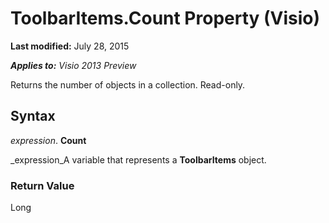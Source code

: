 
# ToolbarItems.Count Property (Visio)

 **Last modified:** July 28, 2015

 _**Applies to:** Visio 2013 Preview_

Returns the number of objects in a collection. Read-only.


## Syntax

 _expression_. **Count**

 _expression_A variable that represents a  **ToolbarItems** object.


### Return Value

Long

